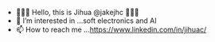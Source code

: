 - 👋👋👋 Hello, this is Jihua @jakejhc 👋👋👋
- 👀 I’m interested in ...soft electronics and AI
- 📫 How to reach me ...https://www.linkedin.com/in/jihuac/

<!---
jakejhc/jakejhc is a ✨ special ✨ repository because its `README.md` (this file) appears on your GitHub profile.
You can click the Preview link to take a look at your changes.
--->
